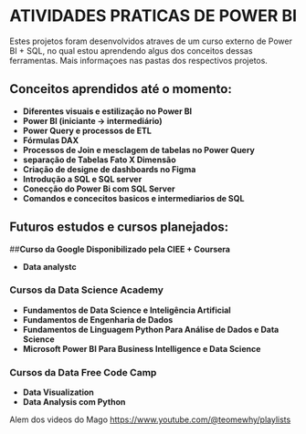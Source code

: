 
# **ATIVIDADES PRATICAS DE POWER BI**

Estes projetos foram desenvolvidos atraves de um curso externo de Power BI + SQL, no qual estou aprendendo algus dos conceitos dessas ferramentas.
Mais informaçoes nas pastas dos respectivos projetos.


## **Conceitos aprendidos até o momento:**  

- **Diferentes visuais e estilização no Power BI**  
- **Power BI (iniciante → intermediário)**  
- **Power Query e processos de ETL**  
- **Fórmulas DAX**  
- **Processos de Join e mesclagem de tabelas no Power Query**
- **separação de Tabelas Fato X Dimensão**
- **Criação de designe de dashboards no Figma**
- **Introdução a SQL e SQL server**
- **Conecção do Power Bi com SQL Server**
- **Comandos e concecitos basicos e intermediarios de SQL**

## **Futuros estudos e cursos planejados:**  

##**Curso da Google Disponibilizado pela CIEE + Coursera**
- **Data analystc**

### **Cursos da Data Science Academy**  
- **Fundamentos de Data Science e Inteligência Artificial**  
- **Fundamentos de Engenharia de Dados**  
- **Fundamentos de Linguagem Python Para Análise de Dados e Data Science**  
- **Microsoft Power BI Para Business Intelligence e Data Science**  

### **Cursos da Data Free Code Camp**  
- **Data Visualization**
- **Data Analysis com Python**

Alem dos videos do Mago https://www.youtube.com/@teomewhy/playlists
